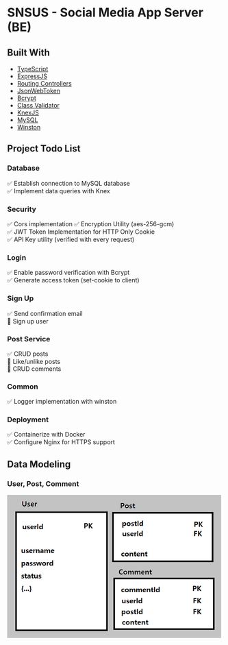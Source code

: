 # SNSUS - Social Media App Server (BE)

## Built With

- [TypeScript](https://www.typescriptlang.org/)
- [ExpressJS](https://expressjs.com/)
- [Routing Controllers](https://www.npmjs.com/package/routing-controllers)
- [JsonWebToken](https://www.npmjs.com/package/jsonwebtoken)
- [Bcrypt](https://www.npmjs.com/package/bcrypt)
- [Class Validator](https://www.npmjs.com/package/class-validator)
- [KnexJS](https://knexjs.org/)
- [MySQL](https://www.mysql.com/)
- [Winston](https://nodei.co/npm/winston/)

## Project Todo List

### Database

✅ Establish connection to MySQL database  
✅ Implement data queries with Knex  

### Security

✅ Cors implementation
✅ Encryption Utility (aes-256-gcm)  
✅ JWT Token Implementation for HTTP Only Cookie  
✅ API Key utility (verified with every request)  

### Login

✅ Enable password verification with Bcrypt  
✅ Generate access token (set-cookie to client)  

### Sign Up

✅ Send confirmation email  
🔲 Sign up user

### Post Service

✅ CRUD posts  
🔲 Like/unlike posts  
🔲 CRUD comments  

### Common

✅ Logger implementation with winston  

### Deployment

✅ Containerize with Docker  
✅ Configure Nginx for HTTPS support  

## Data Modeling

### User, Post, Comment

<img src="src/assets/datamodel.png" alt="prev1" width="500px"/>


